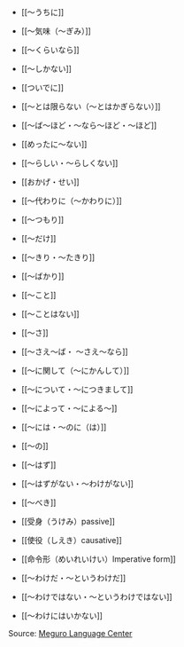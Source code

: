 
- [[～うちに]]
- [[～気味（～ぎみ）]]
- [[～くらいなら]]
- [[～しかない]]
- [[ついでに]]
- [[～とは限らない（～とはかぎらない）]]
- [[～ば～ほど・～なら～ほど・～ほど]]
- [[めったに～ない]]
- [[～らしい・～らしくない]]

- [[おかげ・せい]]
- [[～代わりに（～かわりに）]]
- [[～つもり]]

- [[～だけ]]
- [[～きり・～たきり]]
- [[～ばかり]]

- [[～こと]]
- [[～ことはない]]

- [[～さ]]
- [[～さえ～ば・ ～さえ～なら]]

- [[～に関して（～にかんして）]]
- [[～について・～につきまして]]
- [[～によって・～による～]]
- [[～には・～のに（は）]]
- [[～の]]

- [[～はず]]
- [[～はずがない・～わけがない]]
- [[～べき]]

- [[受身（うけみ）passive]]
- [[使役（しえき）causative]]
- [[命令形（めいれいけい）Imperative form]]

- [[～わけだ・～というわけだ]]
- [[～わけではない・～というわけではない]]
- [[～わけにはいかない]]

Source: [Meguro Language Center](https://www.mlcjapanese.co.jp/n3.html)
